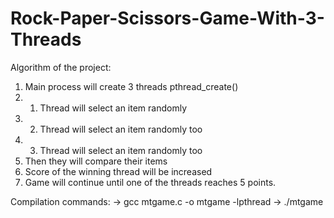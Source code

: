 # Rock-Paper-Scissors-Game-With-3-Threads

Algorithm of the project:
1. Main process will create 3 threads pthread_create()
2. 1. Thread will select an item randomly
3. 2. Thread will select an item randomly too
4. 3. Thread will select an item randomly too
5. Then they will compare their items
6. Score of the winning thread will be increased
7. Game will continue until one of the threads reaches 5 points.

Compilation commands:
-> gcc mtgame.c -o mtgame -lpthread 
-> ./mtgame

